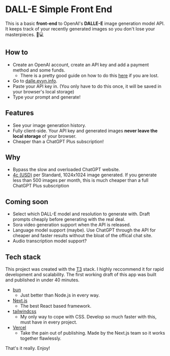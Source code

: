 # DALL-E Simple Front End

This is a basic **front-end** to OpenAI's **DALLE-E** image generation model API. It keeps track of your recently generated images so you don't lose your masterpieces. 🐻💻

## How to

- Create an OpenAI account, create an API key and add a payment method and some funds.
  - There is a pretty good guide on how to do this [here](https://www.maisieai.com/help/how-to-get-an-openai-api-key-for-chatgpt) if you are lost.
- Go to [dalle.evyn.info](dalle.evyn.info).
- Paste your API key in. (You only have to do this once, it will be saved in your browser's local storage)
- Type your prompt and generate!

## Features

- See your image generation history.
- Fully client-side. Your API key and generated images **never leave the local storage** of your browser.
- Cheaper than a ChatGPT Plus subscription!

## Why

- Bypass the slow and overloaded ChatGPT website.
- [4c (USD)](https://openai.com/pricing#image-models) per Standard, 1024x1024 image generated. If you generate less than 500 images per month, this is much cheaper than a full ChatGPT Plus subscription

## Coming soon

- Select which DALL-E model and resolution to generate with. Draft prompts cheaply before generating with the real deal.
- Sora video generation support when the API is released.
- Language model support (maybe). Use ChatGPT through the API for cheaper and faster results without the bloat of the offical chat site.
- Audio transcription model support?

## Tech stack

This project was created with the [T3](https://create.t3.gg) stack. I highly reccommend it for rapid development and scalability. The first working draft of this app was built and published in under 40 minutes.

- [bun](https://bun.sh)
  - Just better than Node.js in every way.
- [Next.js](https://nextjs.org)
  - The best React based framework.
- [tailwindcss](https://tailwindcss.com)
  - My only way to cope with CSS. Develop so much faster with this, must have in every project.
- [Vercel](https://vercel.com)
  - Take the pain out of publishing. Made by the Next.js team so it works together flawlessly.

That's it really. Enjoy!
